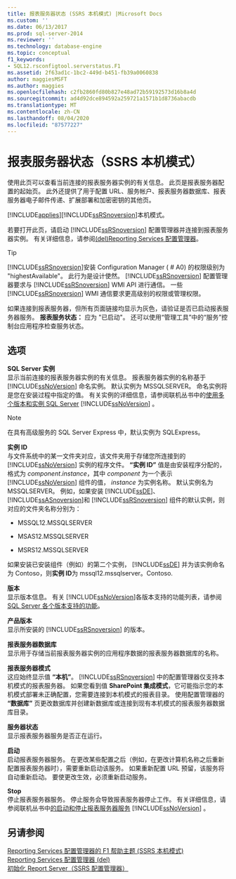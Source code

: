 ```yaml
---
title: 报表服务器状态 (SSRS 本机模式) |Microsoft Docs
ms.custom: ''
ms.date: 06/13/2017
ms.prod: sql-server-2014
ms.reviewer: ''
ms.technology: database-engine
ms.topic: conceptual
f1_keywords:
- SQL12.rsconfigtool.serverstatus.F1
ms.assetid: 2f63ad1c-1bc2-449d-b451-fb39a0060838
author: maggiesMSFT
ms.author: maggies
ms.openlocfilehash: c2fb2860fd80b827e48ad72b59192573d16b8a4d
ms.sourcegitcommit: ad4d92dce894592a259721a1571b1d8736abacdb
ms.translationtype: MT
ms.contentlocale: zh-CN
ms.lasthandoff: 08/04/2020
ms.locfileid: "87577227"
---
```

# <a name="report-server-status-ssrs-native-mode"></a>报表服务器状态（SSRS 本机模式）
  使用此页可以查看当前连接的报表服务器实例的有关信息。 此页是报表服务器配置的起始页。 此外还提供了用于配置 URL、服务帐户、报表服务器数据库、报表服务器电子邮件传递、扩展部署和加密密钥的其他页。  
  
 [!INCLUDE[applies](../../includes/applies-md.md)][!INCLUDE[ssRSnoversion](../../includes/ssrsnoversion-md.md)]本机模式。  
  
 若要打开此页，请启动 [!INCLUDE[ssRSnoversion](../../includes/ssrsnoversion-md.md)] 配置管理器并连接到报表服务器实例。 有关详细信息，请参阅[&#40;del&#41;Reporting Services 配置管理器](reporting-services-configuration-manager-native-mode.md)。  
  
> [!TIP]  
>  [!INCLUDE[ssRSnoversion](../../includes/ssrsnoversion-md.md)]安装 Configuration Manager ( # A0) 的权限级别为 "highestAvailable"。 此行为是设计使然。 [!INCLUDE[ssRSnoversion](../../includes/ssrsnoversion-md.md)] 配置管理器要求与 [!INCLUDE[ssRSnoversion](../../includes/ssrsnoversion-md.md)] WMI API 进行通信。 一些 [!INCLUDE[ssRSnoversion](../../includes/ssrsnoversion-md.md)] WMI 通信要求更高级别的权限或管理权限。  
  
 如果连接到报表服务器，但所有页面链接均显示为灰色，请验证是否已启动报表服务器服务。 **报表服务状态：** 应为 "已启动"。 还可以使用“管理工具”中的“服务”控制台应用程序检查服务状态。  
  
## <a name="options"></a>选项  
 **SQL Server 实例**  
 显示当前连接的报表服务器实例的有关信息。 报表服务器实例的名称基于 [!INCLUDE[ssNoVersion](../../includes/ssnoversion-md.md)] 命名实例。 默认实例为 MSSQLSERVER。 命名实例将是您在安装过程中指定的值。 有关实例的详细信息，请参阅联机丛书中的[使用多个版本和实例 SQL Server](../../../2014/sql-server/install/work-with-multiple-versions-and-instances-of-sql-server.md) [!INCLUDE[ssNoVersion](../../includes/ssnoversion-md.md)] 。  
  
> [!NOTE]  
>  在具有高级服务的 SQL Server Express 中，默认实例为 SQLExpress。  
  
 **实例 ID**  
 与文件系统中的某一文件夹对应，该文件夹用于存储您所连接到的 [!INCLUDE[ssNoVersion](../../includes/ssnoversion-md.md)] 实例的程序文件。 **“实例 ID”** 值是由安装程序分配的，格式为 *component*.*instance*，其中 *component* 为一个表示 [!INCLUDE[ssNoVersion](../../includes/ssnoversion-md.md)] 组件的值， *instance* 为实例名称。 默认实例名为 MSSQLSERVER。 例如，如果安装 [!INCLUDE[ssDE](../../includes/ssde-md.md)]、 [!INCLUDE[ssASnoversion](../../includes/ssasnoversion-md.md)]和 [!INCLUDE[ssRSnoversion](../../includes/ssrsnoversion-md.md)] 组件的默认实例，则对应的文件夹名称分别为：  
  
-   MSSQL12.MSSQLSERVER  
  
-   MSAS12.MSSQLSERVER  
  
-   MSRS12.MSSQLSERVER  
  
 如果安装已安装组件（例如）的第二个实例， [!INCLUDE[ssDE](../../includes/ssde-md.md)] 并为该实例命名为 Contoso，则**实例 ID**为 mssql12.mssqlserver。Contoso.  
  
 **版本**  
 显示版本信息。 有关 [!INCLUDE[ssNoVersion](../../includes/ssnoversion-md.md)]各版本支持的功能列表，请参阅 [SQL Server 各个版本支持的功能](https://go.microsoft.com/fwlink/?linkid=232473)。  
  
 **产品版本**  
 显示所安装的 [!INCLUDE[ssRSnoversion](../../includes/ssrsnoversion-md.md)] 的版本。  
  
 **报表服务器数据库**  
 显示用于存储当前报表服务器实例的应用程序数据的报表服务器数据库的名称。  
  
 **报表服务器模式**  
 这应始终显示值 **“本机”**。 [!INCLUDE[ssRSnoversion](../../includes/ssrsnoversion-md.md)] 中的配置管理器仅支持本机模式的报表服务器。 如果您看到值 **SharePoint 集成模式**，它可能指示您的本机模式部署未正确配置，您需要连接到本机模式的报表目录。 使用配置管理器的 **“数据库”** 页更改数据库并创建新数据库或连接到现有本机模式的报表服务器数据库目录。  
  
 **服务器状态**  
 显示报表服务器服务是否正在运行。  
  
 **启动**  
 启动报表服务器服务。 在更改某些配置之后（例如，在更改计算机名称之后重新配置报表服务器时），需要重新启动该服务。 如果重新配置 URL 预留，该服务将自动重新启动。 要使更改生效，必须重新启动服务。  
  
 **Stop**  
 停止报表服务器服务。 停止服务会导致报表服务器停止工作。 有关详细信息，请参阅联机丛书中[的启动和停止报表服务器服务](../../reporting-services/report-server/start-and-stop-the-report-server-service.md) [!INCLUDE[ssNoVersion](../../includes/ssnoversion-md.md)] 。  
  
## <a name="see-also"></a>另请参阅  
 [Reporting Services 配置管理器的 F1 帮助主题 &#40;SSRS 本机模式&#41;](../../../2014/sql-server/install/reporting-services-configuration-manager-f1-help-topics-ssrs-native-mode.md)   
 [Reporting Services 配置管理器 &#40;del&#41;](/sql/sql-server/install/reporting-services-configuration-manager-native-mode)   
 [初始化 Report Server（SSRS 配置管理器）](../../reporting-services/install-windows/ssrs-encryption-keys-initialize-a-report-server.md)  
  
  
